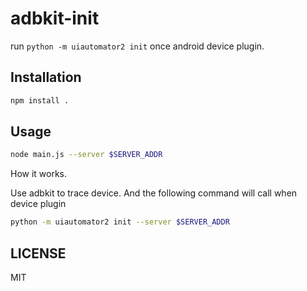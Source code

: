 # adbkit-init
run `python -m uiautomator2 init` once android device plugin.

## Installation
```bash
npm install .
```

## Usage
```bash
node main.js --server $SERVER_ADDR
```

How it works.

Use adbkit to trace device. And the following command will call when device plugin

```bash
python -m uiautomator2 init --server $SERVER_ADDR
```

## LICENSE
MIT
